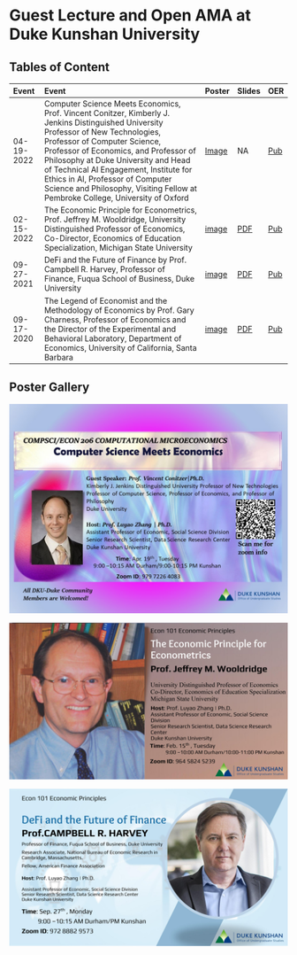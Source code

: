 # Guest Lecture and Open AMA at Duke Kunshan University

## Tables of Content
|**Event**|**Event**|**Poster**|**Slides**|**OER**| 
|:---|:--- |:--- |:--- |:--- |
|04-19-2022|Computer Science Meets Economics, Prof. Vincent Conitzer, Kimberly J. Jenkins Distinguished University Professor of New Technologies, Professor of Computer Science, Professor of Economics, and Professor of Philosophy at Duke University and Head of Technical AI Engagement, Institute for Ethics in AI, Professor of Computer Science and Philosophy, Visiting Fellow at Pembroke College, University of Oxford |  [Image](https://github.com/sunshineluyao/Guest_Lecture_Open_AMA_DKU/blob/main/posters/4_19_2022_Vince.jpg)    |NA|  [Pub](https://ce.pubpub.org/pub/cs-econ)|
|02-15-2022| The Economic Principle for Econometrics, Prof. Jeffrey M. Wooldridge, University Distinguished Professor of Economics, Co-Director, Economics of Education Specialization, Michigan State University|[image](https://github.com/sunshineluyao/Guest_Lecture_Open_AMA_DKU/blob/main/posters/2_15_2022_Jeffrey.jpg) |[PDF](https://github.com/sunshineluyao/Guest_Lecture_Open_AMA_DKU/blob/main/slides/jeffrey_slides_dku_20220215.pdf)|[Pub](https://ie.pubpub.org/pub/jeffrey)|
|09-27-2021|DeFi and the Future of Finance by Prof. Campbell R. Harvey, Professor of Finance, Fuqua School of Business, Duke University|[image](https://github.com/sunshineluyao/Guest_Lecture_Open_AMA_DKU/blob/main/posters/9_27_2022_Harvey.jpg)|[PDF](https://github.com/sunshineluyao/Guest_Lecture_Open_AMA_DKU/blob/main/slides/Harvey_DeFi_2021_Keynote_September_27_2021.pdf)|[Pub](https://ie.pubpub.org/pub/campbellharvey)|
|09-17-2020|The Legend of Economist and the Methodology of Economics by Prof. Gary Charness, Professor of Economics and the Director of the Experimental and Behavioral Laboratory, Department of Economics, University of California, Santa Barbara|[image]() | [PDF]()|[Pub]() |

## Poster Gallery
![Prof. Vincent Conitzer, 04-17-2022, Computer Science Meets Economics](https://github.com/sunshineluyao/Guest_Lecture_Open_AMA_DKU/blob/main/posters/4_19_2022_Vince.jpg)

![Prof. Jeffrey Wooldridge, 02-14-2022, The Economic Principle of Econometrics](https://github.com/sunshineluyao/Guest_Lecture_Open_AMA_DKU/blob/main/posters/2_15_2022_Jeffrey.jpg)

![Prof. Campbell Harvey, 09-27-2021, DeFi and the Future of Finance](https://github.com/sunshineluyao/Guest_Lecture_Open_AMA_DKU/blob/main/posters/9_27_2022_Harvey.jpg)
